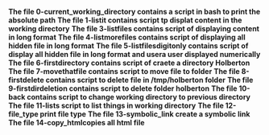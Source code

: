**The file 0-current_working_directory contains a script in bash to print the absolute path**
**The file 1-listit contains script tp displat content in the working directory**
**The file 3-listfiles contains script of displaying content in long format**
**The file 4-listmorefiles contains script of displaying all hidden file in long format**
**The file 5-listfilesdigitonly contains script of display all hidden file in long format and usera user displayed numerically**
**The file 6-firstdirectory contains script of craete a directory Holberton**
**The file 7-movethatfile contains script to move file to folder**
**The file 8-firstdelete contains script to delete file in /tmp/holberton folder**
**The file 9-firstdirdeletion contains script to delete folder holberton**
**The file 10-back contains script to change working directory to previous directory**
**The file 11-lists script to list things in working directory**
**The file 12-file_type print file type**
**The file 13-symbolic_link create a symbolic link**
**The file 14-copy_htmlcopies all html file**